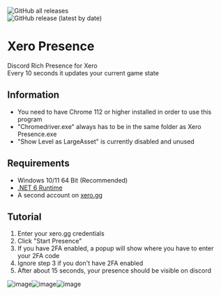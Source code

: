 ![GitHub all releases](https://img.shields.io/github/downloads/dekirai/xeropresence/total)  
![GitHub release (latest by date)](https://img.shields.io/github/v/release/dekirai/xeropresence)
# Xero Presence
Discord Rich Presence for Xero  
Every 10 seconds it updates your current game state

## Information
- You need to have Chrome 112 or higher installed in order to use this program
- "Chromedriver.exe" always has to be in the same folder as Xero Presence.exe
- "Show Level as LargeAsset" is currently disabled and unused

## Requirements
- Windows 10/11 64 Bit (Recommended)
- [.NET 6 Runtime](https://dotnet.microsoft.com/en-us/download/dotnet/6.0)
- A second account on [xero.gg](https://xero.gg)

## Tutorial
1. Enter your xero.gg credentials
2. Click "Start Presence"
3. If you have 2FA enabled, a popup will show where you have to enter your 2FA code
4. Ignore step 3 if you don't have 2FA enabled
5. After about 15 seconds, your presence should be visible on discord

![image](https://i.imgur.com/Ad5Is48.png)![image](https://i.imgur.com/B6PBxht.png)![image](https://i.imgur.com/gAASr2c.png)
